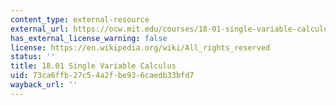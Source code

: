 ```yaml
---
content_type: external-resource
external_url: https://ocw.mit.edu/courses/18-01-single-variable-calculus-fall-2006/
has_external_license_warning: false
license: https://en.wikipedia.org/wiki/All_rights_reserved
status: ''
title: 18.01 Single Variable Calculus
uid: 73ca6ffb-27c5-4a2f-be93-6caedb33bfd7
wayback_url: ''
---
```

